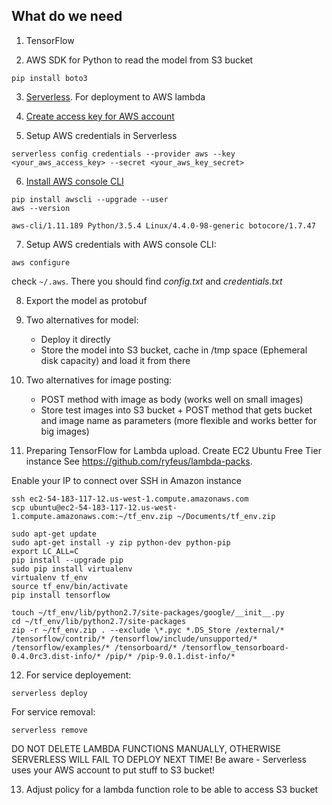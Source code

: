 ## What do we need
1. TensorFlow

2. AWS SDK for Python to read the model from S3 bucket
```
pip install boto3
```

3. [Serverless](https://serverless.com/framework/docs/providers/aws/guide/installation/). For deployment to AWS lambda

4. [Create access key for AWS account](http://docs.aws.amazon.com/general/latest/gr/managing-aws-access-keys.html)

5. Setup AWS credentials in Serverless
```
serverless config credentials --provider aws --key <your_aws_access_key> --secret <your_aws_key_secret>
```

6. [Install AWS console CLI](http://docs.aws.amazon.com/cli/latest/userguide/installing.html)
```
pip install awscli --upgrade --user
aws --version
```
```
aws-cli/1.11.189 Python/3.5.4 Linux/4.4.0-98-generic botocore/1.7.47
```

7. Setup AWS credentials with AWS console CLI:
```
aws configure
```
check ```~/.aws```. There you should find _config.txt_ and _credentials.txt_

8. Export the model as protobuf 

9. Two alternatives for model:
   - Deploy it directly
   - Store the model into S3 bucket, cache in /tmp space (Ephemeral disk capacity) and load it from there

10. Two alternatives for image posting:
    - POST method with image as body (works well on small images)
    - Store test images into S3 bucket + POST method that gets bucket and image name as parameters 
      (more flexible and works better for big images)

11. Preparing TensorFlow for Lambda upload. Create EC2 Ubuntu Free Tier instance
See https://github.com/ryfeus/lambda-packs.

Enable your IP to connect over SSH in Amazon instance

```
ssh ec2-54-183-117-12.us-west-1.compute.amazonaws.com
scp ubuntu@ec2-54-183-117-12.us-west-1.compute.amazonaws.com:~/tf_env.zip ~/Documents/tf_env.zip
```

```
sudo apt-get update
sudo apt-get install -y zip python-dev python-pip
export LC_ALL=C
pip install --upgrade pip
sudo pip install virtualenv
virtualenv tf_env
source tf_env/bin/activate
pip install tensorflow
```
```
touch ~/tf_env/lib/python2.7/site-packages/google/__init__.py
cd ~/tf_env/lib/python2.7/site-packages
zip -r ~/tf_env.zip . --exclude \*.pyc *.DS_Store /external/* /tensorflow/contrib/* /tensorflow/include/unsupported/* /tensorflow/examples/* /tensorboard/* /tensorflow_tensorboard-0.4.0rc3.dist-info/* /pip/* /pip-9.0.1.dist-info/*
```
12. For service deployement:
```
serverless deploy
```
For service removal:
```
serverless remove
```
DO NOT DELETE LAMBDA FUNCTIONS MANUALLY, OTHERWISE SERVERLESS WILL FAIL TO DEPLOY NEXT TIME!
Be aware - Serverless uses your AWS account to put stuff to S3 bucket!

13. Adjust policy for a lambda function role to be able to access S3 bucket
